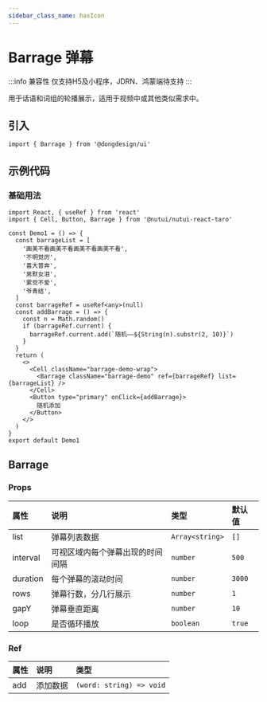 ```yaml
---
sidebar_class_name: hasIcon
---
```


# Barrage 弹幕

:::info 兼容性
仅支持H5及小程序，JDRN、鸿蒙端待支持
:::

用于话语和词组的轮播展示，适用于视频中或其他类似需求中。

## 引入

```tsx
import { Barrage } from '@dongdesign/ui'
```

## 示例代码

### 基础用法

```tsx
import React, { useRef } from 'react'
import { Cell, Button, Barrage } from '@nutui/nutui-react-taro'

const Demo1 = () => {
  const barrageList = [
    '画美不看画美不看画美不看画美不看',
    '不明觉厉',
    '喜大普奔',
    '男默女泪',
    '累觉不爱',
    '爷青结',
  ]
  const barrageRef = useRef<any>(null)
  const addBarrage = () => {
    const n = Math.random()
    if (barrageRef.current) {
      barrageRef.current.add(`随机——${String(n).substr(2, 10)}`)
    }
  }
  return (
    <>
      <Cell className="barrage-demo-wrap">
        <Barrage className="barrage-demo" ref={barrageRef} list={barrageList} />
      </Cell>
      <Button type="primary" onClick={addBarrage}>
        随机添加
      </Button>
    </>
  )
}
export default Demo1
```

## Barrage

### Props

| 属性 | 说明 | 类型 | 默认值 |
| :--- | :--- | :--- | :--- |
| list | 弹幕列表数据 | `Array<string>` | `[]` |
| interval | 可视区域内每个弹幕出现的时间间隔 | `number` | `500` |
| duration | 每个弹幕的滚动时间 | `number` | `3000` |
| rows | 弹幕行数，分几行展示 | `number` | `1` |
| gapY | 弹幕垂直距离 | `number` | `10` |
| loop | 是否循环播放 | `boolean` | `true` |

### Ref

| 属性 | 说明 | 类型 |
| :--- | :--- | :--- |
| add | 添加数据 | `(word: string) => void` |
